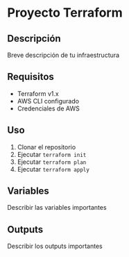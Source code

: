 # Proyecto Terraform

## Descripción
Breve descripción de tu infraestructura

## Requisitos
- Terraform v1.x
- AWS CLI configurado
- Credenciales de AWS

## Uso
1. Clonar el repositorio
2. Ejecutar `terraform init`
3. Ejecutar `terraform plan`
4. Ejecutar `terraform apply`

## Variables
Describir las variables importantes

## Outputs
Describir los outputs importantes
